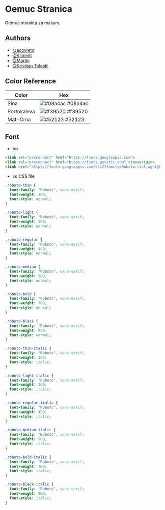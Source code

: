 
# Oemuc Stranica

Oemuc stranica za masum.

## Authors

- [@acovreto](https://www.github.com/acovreto)
- [@Kliment](https://www.github.com/Abystrict)
- [@Martin](https://www.github.com/CreeperMain)
- [@Kristijan Toleski](https://www.github.com/KristijanToleski)

## Color Reference

| Color             | Hex                                                                |
| ----------------- | ------------------------------------------------------------------ |
| Sina              | ![#08a4ac](https://via.placeholder.com/10/08a4ac?text=+) #08a4ac   |
| Portokaleva       | ![#f39520](https://via.placeholder.com/10/f39520?text=+) #f39520   |
| Mat-Crna          | ![#52123](https://via.placeholder.com/10/52123?text=+) #52123      |

## Font

- Vo <Head></Head>
```html
<link rel="preconnect" href="https://fonts.googleapis.com">
<link rel="preconnect" href="https://fonts.gstatic.com" crossorigin>
<link href="https://fonts.googleapis.com/css2?family=Roboto:ital,wght@0,100;0,300;0,400;0,500;0,700;0,900;1,100;1,300;1,400;1,500;1,700;1,900&display=swap" rel="stylesheet">
```

- vo CSS file
```css
.roboto-thin {
  font-family: "Roboto", sans-serif;
  font-weight: 100;
  font-style: normal;
}

.roboto-light {
  font-family: "Roboto", sans-serif;
  font-weight: 300;
  font-style: normal;
}

.roboto-regular {
  font-family: "Roboto", sans-serif;
  font-weight: 400;
  font-style: normal;
}

.roboto-medium {
  font-family: "Roboto", sans-serif;
  font-weight: 500;
  font-style: normal;
}

.roboto-bold {
  font-family: "Roboto", sans-serif;
  font-weight: 700;
  font-style: normal;
}

.roboto-black {
  font-family: "Roboto", sans-serif;
  font-weight: 900;
  font-style: normal;
}

.roboto-thin-italic {
  font-family: "Roboto", sans-serif;
  font-weight: 100;
  font-style: italic;
}

.roboto-light-italic {
  font-family: "Roboto", sans-serif;
  font-weight: 300;
  font-style: italic;
}

.roboto-regular-italic {
  font-family: "Roboto", sans-serif;
  font-weight: 400;
  font-style: italic;
}

.roboto-medium-italic {
  font-family: "Roboto", sans-serif;
  font-weight: 500;
  font-style: italic;
}

.roboto-bold-italic {
  font-family: "Roboto", sans-serif;
  font-weight: 700;
  font-style: italic;
}

.roboto-black-italic {
  font-family: "Roboto", sans-serif;
  font-weight: 900;
  font-style: italic;
}
```
